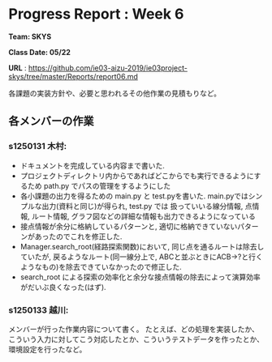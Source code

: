 # Progress Report : Week 6

**Team: SKYS**

**Class Date: 05/22**

**URL** : https://github.com/ie03-aizu-2019/ie03project-skys/tree/master/Reports/report06.md


各課題の実装方針や、必要と思われるその他作業の見積もりなど。


## 各メンバーの作業

### s1250131 木村:

- ドキュメントを完成している内容まで書いた.
- プロジェクトディレクトリ内からであればどこからでも実行できるようにするため path.py でパスの管理をするようにした
- 各小課題の出力を得るための main.py と test.pyを書いた. main.pyではシンプルな出力(資料と同じ)が得られ, test.py では 扱っていいる線分情報, 点情報, ルート情報, グラフ図などの詳細な情報も出力できるようになっている
- 接点情報が余分に格納しているパターンと, 適切に格納できていないパターンがあったのでこれを修正した.
- Manager.search_root(経路探索関数)において, 同じ点を通るルートは除去していたが, 戻るようなルート(同一線分上で, ABCと並ぶときにACB->?と行くようなもの)を除去できていなかったので修正した.
- search_root による探索の効率化と余分な接点情報の除去によって演算効率がだいぶ良くなった(はず).

### s1250133 越川:

メンバーが行った作業内容について書く。
たとえば、どの処理を実装したか、こういう入力に対してこう対応したとか、こういうテストデータを作ったとか、環境設定を行ったなど。
